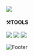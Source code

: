
<img src="https://capsule-render.vercel.app/api?type=slice&color=5852F2&height=200&section=header&text=Design_%20UI%20UX%20GUI&fontSize=30" />


#### ⚒TOOLS
<img src="https://img.shields.io/badge/adobe AI-69788C?style=flat-square&logo=tool&logoColor=FFFFFF"/> <img src="https://img.shields.io/badge/adobe PS-556273?style=flat-square&logo=tool&logoColor=FFFFFF"/> <img src="https://img.shields.io/badge/adobe XD-0F6DBF?style=flat-square&logo=tool&logoColor=FFFFFF"/>

![Footer](https://capsule-render.vercel.app/api?type=waving&color=AAA7F2&height=200&section=footer)
